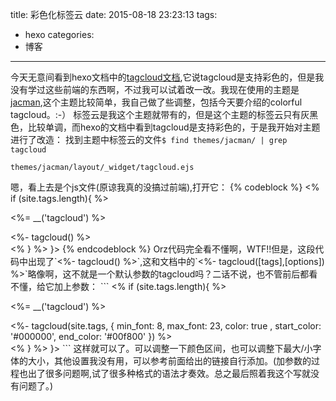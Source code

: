 title: 彩色化标签云
date: 2015-08-18 23:23:13
tags:
- hexo
categories:
- 博客
---
今天无意间看到hexo文档中的[tagcloud文档](https://hexo.io/zh-cn/docs/helpers.html#tagcloud),它说tagcloud是支持彩色的，但是我没有学过这些前端的东西啊，不过我可以试着改一改。我现在使用的主题是[jacman](https://github.com/ChenXiyu/jacman),这个主题比较简单，我自己做了些调整，包括今天要介绍的colorful tagcloud。:-）
标签云是我这个主题就带有的，但是这个主题的标签云只有灰黑色，比较单调，而hexo的文档中看到tagcloud是支持彩色的，于是我开始对主题进行了改造：
找到主题中标签云的文件`$ find themes/jacman/ | grep tagcloud`
```
themes/jacman/layout/_widget/tagcloud.ejs
```
嗯，看上去是个js文件(原谅我真的没搞过前端),打开它：
{% codeblock %}
<% if (site.tags.length){ %>
  <div class="tagcloudlist">
      <p class="asidetitle"><%= __('tagcloud') %></p>
         <div class="tagcloudlist clearfix">
            <%- tagcloud() %>
         </div>
  </div>
<% } %>
}>
{% endcodeblock %}
Orz代码完全看不懂啊，WTF!!但是，这段代码中出现了`<%- tagcloud() %>`,这和文档中的`<%- tagcloud([tags],[options]) %>`略像啊，这不就是一个默认参数的tagcloud吗？二话不说，也不管前后都看不懂，给它加上参数：
```
<% if (site.tags.length){ %>
  <div class="tagcloudlist">
      <p class="asidetitle"><%= __('tagcloud') %></p>
          <div class="tagcloudlist clearfix">
                 <%- tagcloud(site.tags, {
                                min_font: 8,
                                max_font: 23, 
                                color: true ,
                                start_color: '#000000',
                                end_color: '#00f800'
              }) %>
          </div>
   </div>
<% } %>
}>
```
这样就可以了。可以调整一下颜色区间，也可以调整下最大/小字体的大小，其他设置我没有用，可以参考前面给出的链接自行添加。(加参数的过程也出了很多问题啊,试了很多种格式的语法才奏效。总之最后照着我这个写就没有问题了。)
